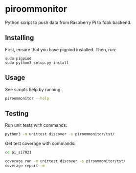 # piroommonitor

Python script to push data from Raspberry Pi to fdbk backend.

## Installing

First, ensure that you have pigpiod installed. Then, run:
```
sudo pigpiod
sudo python3 setup.py install
```

## Usage

See scripts help by running:
```bash
piroommonitor --help
```

## Testing

Run unit tests with commands:

```bash
python3 -m unittest discover -s piroommonitor/tst/
```

Get test coverage with commands:
```bash
cd pi_si7021

coverage run -m unittest discover -s piroommonitor/tst/
coverage report -m
```
